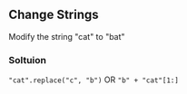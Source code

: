 ## Change Strings

Modify the string "cat" to "bat"

### Soltuion

`"cat".replace("c", "b")` OR `"b" + "cat"[1:]`
